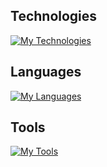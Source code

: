 ## Technologies

[![My Technologies](https://skillicons.dev/icons?i=react,linux)](https://skillicons.dev)

## Languages

[![My Languages](https://skillicons.dev/icons?i=html,css,sass,js)](https://skillicons.dev)

## Tools

[![My Tools](https://skillicons.dev/icons?i=figma,ai,vscode,git,github,gitlab,docker,netlify,replit)](https://skillicons.dev)
